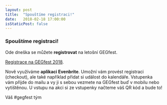 ```yaml
---
layout: post
title:  "Spouštíme registraci!"
date:   2018-02-18 17:00:00
isStaticPost: false
---
```


### Spouštíme registraci!

Ode dneška se můžete **registrovat** na letošní GEGfest.

<a href="https://www.eventbrite.com/e/gegfest-praha-2018-tickets-42451775403" title="Registrace na GEGfest">Registrace na GEGfest 2018</a>.

Nově využíváme **aplikaci Evenbrite**. Umožní vám provést registraci (checkout), ale také například přidat si událost do kalendáře. Vstupenka vám přijde do mailu a vy ji s sebou vezmete na GEGfest buď v mobilu nebo vytištěnou. U vstupu na akci si ze vstupenky načteme váš QR kód a bude to!

Váš #gegfest tým
